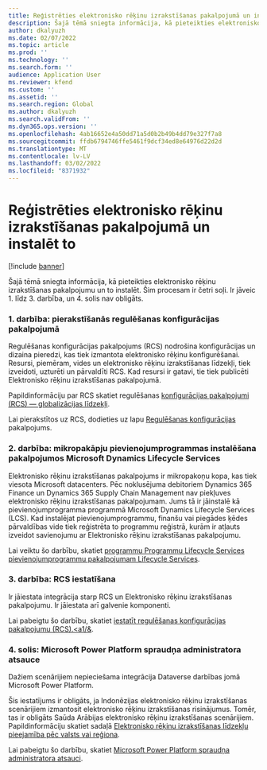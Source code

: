 ```yaml
---
title: Reģistrēties elektronisko rēķinu izrakstīšanas pakalpojumā un instalēt to
description: Šajā tēmā sniegta informācija, kā pieteikties elektronisko rēķinu izrakstīšanas pakalpojumu un to instalēt.
author: dkalyuzh
ms.date: 02/07/2022
ms.topic: article
ms.prod: ''
ms.technology: ''
ms.search.form: ''
audience: Application User
ms.reviewer: kfend
ms.custom: ''
ms.assetid: ''
ms.search.region: Global
ms.author: dkalyuzh
ms.search.validFrom: ''
ms.dyn365.ops.version: ''
ms.openlocfilehash: 4ab16652e4a50dd71a5d0b2b49b4dd79e327f7a8
ms.sourcegitcommit: ffdb6794746ffe5461f9dcf34ed8e64976d22d2d
ms.translationtype: MT
ms.contentlocale: lv-LV
ms.lasthandoff: 03/02/2022
ms.locfileid: "8371932"
---
```

# <a name="sign-up-for-and-install-the-electronic-invoicing-service"></a>Reģistrēties elektronisko rēķinu izrakstīšanas pakalpojumā un instalēt to

[!include [banner](../includes/banner.md)]

Šajā tēmā sniegta informācija, kā pieteikties elektronisko rēķinu izrakstīšanas pakalpojumu un to instalēt. Šim procesam ir četri soļi. Ir jāveic 1. līdz 3. darbība, un 4. solis nav obligāts.

### <a name="step-1-sign-up-for-regulatory-configuration-service"></a>1. darbība: pierakstīšanās regulēšanas konfigurācijas pakalpojumā

Regulēšanas konfigurācijas pakalpojums (RCS) nodrošina konfigurācijas un dizaina pieredzi, kas tiek izmantota elektronisko rēķinu konfigurēšanai. Resursi, piemēram, vides un elektronisko rēķinu izrakstīšanas līdzekļi, tiek izveidoti, uzturēti un pārvaldīti RCS. Kad resursi ir gatavi, tie tiek publicēti Elektronisko rēķinu izrakstīšanas pakalpojumā.

Papildinformāciju par RCS skatiet regulēšanas [konfigurācijas pakalpojumi (RCS) — globalizācijas līdzekļi](rcs-globalization-feature.md).

Lai pierakstītos uz RCS, dodieties uz lapu [Regulēšanas konfigurācijas](https://marketing.configure.global.dynamics.com/) pakalpojums.

### <a name="step-2-install-the-add-in-for-microservices-in-microsoft-dynamics-lifecycle-services"></a>2. darbība: mikropakāpju pievienojumprogrammas instalēšana pakalpojumos Microsoft Dynamics Lifecycle Services

Elektronisko rēķinu izrakstīšanas pakalpojums ir mikropakoņu kopa, kas tiek viesota Microsoft datacenters. Pēc noklusējuma debitoriem Dynamics 365 Finance un Dynamics 365 Supply Chain Management nav piekļuves elektronisko rēķinu izrakstīšanas pakalpojumam. Jums tā ir jāinstalē kā pievienojumprogramma programmā Microsoft Dynamics Lifecycle Services (LCS). Kad instalējat pievienojumprogrammu, finanšu vai piegādes ķēdes pārvaldības vide tiek reģistrēta to programmu reģistrā, kurām ir atļauts izveidot savienojumu ar Elektronisko rēķinu izrakstīšanas pakalpojumu.

Lai veiktu šo darbību, skatiet [programmu Programmu Lifecycle Services pievienojumprogrammu pakalpojumam Lifecycle Services](e-invoicing-install-add-in-microservices-lcs.md).

### <a name="step-3-set-up-rcs"></a>3. darbība: RCS iestatīšana

Ir jāiestata integrācija starp RCS un Elektronisko rēķinu izrakstīšanas pakalpojumu. Ir jāiestata arī galvenie komponenti.

Lai pabeigtu šo darbību, skatiet [iestatīt regulēšanas konfigurācijas pakalpojumu (RCS).<a1/&](e-invoicing-set-up-rcs.md).

### <a name="step-4-microsoft-power-platform-plug-in-admin-reference"></a>4. solis: Microsoft Power Platform spraudņa administratora atsauce

Dažiem scenārijiem nepieciešama integrācija Dataverse darbības jomā Microsoft Power Platform.

Šis iestatījums ir obligāts, ja Indonēzijas elektronisko rēķinu izrakstīšanas scenārijiem izmantosit elektronisko rēķinu izrakstīšanas risinājumus. Tomēr, tas ir obligāts Saūda Arābijas elektronisko rēķinu izrakstīšanas scenārijiem. Papildinformāciju skatiet sadaļā [Elektronisko rēķinu izrakstīšanas līdzekļu pieejamība pēc valsts vai reģiona](e-invoicing-country-specific-availability.md).

Lai pabeigtu šo darbību, skatiet [Microsoft Power Platform spraudņa administratora atsauci](e-invoicing-power-platform-plug-in.md).
